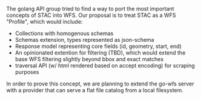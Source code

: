 The golang API group tried to find a way to port the most important concepts of STAC into WFS. Our proposal is to treat STAC as a WFS "Profile", which would include:


- Collections with homogenous schemas
- Schemas extension, types represented as json-schema
- Response model representing core fields (id, geometry, start, end)
- An opinionated extention for filtering (TBD), which would extend the base WFS filtering slightly beyond bbox and exact matches
- traversal API (w/ html rendered based on accept encoding) for scraping purposes

In order to prove this concept, we are planning to extend the go-wfs server with a provider that can serve a flat file catalog from a local filesystem.
